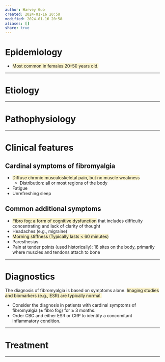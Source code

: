 ```yaml
---
author: Harvey Guo
created: 2024-01-16 20:58
modified: 2024-01-16 20:58
aliases: []
share: true
---
```


# Epidemiology
- <span style="background:rgba(240, 200, 0, 0.2)">Most common in females 20–50 years old.</span>

---
# Etiology


---
# Pathophysiology


---
# Clinical features
## Cardinal symptoms of fibromyalgia
- <span style="background:rgba(240, 200, 0, 0.2)">Diffuse chronic musculoskeletal pain, but no muscle weakness</span>
	- Distribution: all or most regions of the body
- Fatigue
- Unrefreshing sleep
## Common additional symptoms
- <span style="background:rgba(240, 200, 0, 0.2)">Fibro fog: a form of cognitive dysfunction</span> that includes difficulty concentrating and lack of clarity of thought
- Headaches (e.g., migraine)
- <span style="background:rgba(240, 200, 0, 0.2)">Morning stiffness (Typically lasts &lt; 60 minutes)</span>
- Paresthesias
- Pain at tender points (used historically): 18 sites on the body, primarily where muscles and tendons attach to bone

---
# Diagnostics
The diagnosis of fibromyalgia is based on symptoms alone. <span style="background:rgba(240, 200, 0, 0.2)">Imaging studies and biomarkers (e.g., ESR) are typically normal.</span>
- Consider the diagnosis in patients with cardinal symptoms of fibromyalgia (± fibro fog) for ≥ 3 months.
- Order CBC and either ESR or CRP to identify a concomitant inflammatory condition.

---
# Treatment


---
